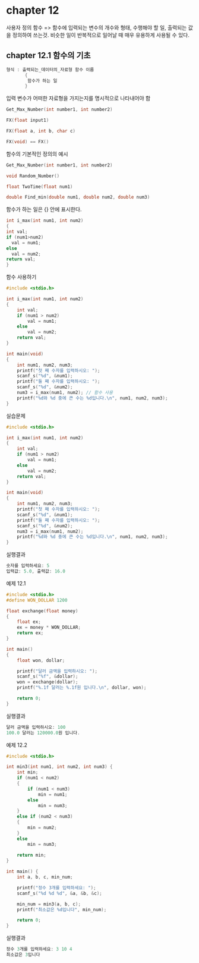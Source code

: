 # chapter 12

사용자 정의 함수 => 함수에 입력되는 변수의 개수와 형태, 수행해야 할 일, 출력되는 값을 정의하여 쓰는것.
                    비슷한 일이 반복적으로 일어날 때 매우 유용하게 사용될 수 있다.

## chapter 12.1 함수의 기초
```c
형식 : 출력되는_데이터의_자료형 함수 이름
       {
        함수가 하는 일
       }
```
입력 변수가 어떠한 자료형을 가지는지를 명시적으로 나타내어야 함
```c
Get_Max_Number(int number1, int number2)

FX(float input1)

FX(float a, int b, char c)

FX(void) == FX()
```
함수의 기본적인 정의의 예시
```c
Get_Max_Number(int number1, int number2)

void Random_Number()

float TwoTime(float num1)

double Find_min(double num1, double num2, double num3)
```
함수가 하는 일은 {} 안에 표시한다.
```c
int i_max(int num1, int num2)
{
int val;
if (num1>num2)
  val = num1;
else
  val = num2;
return val;
}
```

함수 사용하기

```c
#include <stdio.h>

int i_max(int num1, int num2)
{
	int val;
	if (num1 > num2)
		val = num1;
	else
		val = num2;
	return val;
}

int main(void)
{
	int num1, num2, num3;
	printf("첫 째 수자를 입력하시오: ");
	scanf_s("%d", &num1);
	printf("둘 째 수자를 입력하시오: ");
	scanf_s("%d", &num2);
	num3 = i_max(num1, num2); // 함수 사용
	printf("%d와 %d 중에 큰 수는 %d입니다.\n", num1, num2, num3);
}
```

실습문제
```c
#include <stdio.h>

int i_max(int num1, int num2)
{
	int val;
	if (num1 > num2)
		val = num1;
	else
		val = num2;
	return val;
}

int main(void)
{
	int num1, num2, num3;
	printf("첫 째 수자를 입력하시오: ");
	scanf_s("%d", &num1);
	printf("둘 째 수자를 입력하시오: ");
	scanf_s("%d", &num2);
	num3 = i_max(num1, num2);
	printf("%d와 %d 중에 큰 수는 %d입니다.\n", num1, num2, num3);
}
```
실행결과
```c
숫자를 입력하세요: 5
입력값: 5.0, 출력값: 16.0
```

예제 12.1
```c
#include <stdio.h>
#define WON_DOLLAR 1200

float exchange(float money)
{
	float ex;
	ex = money * WON_DOLLAR;
	return ex;
}

int main()
{
	float won, dollar;

	printf("달러 금액을 입력하시오: ");
	scanf_s("%f", &dollar);
	won = exchange(dollar);
	printf("%.1f 달러는 %.1f원 입니다.\n", dollar, won);

	return 0;
}
```
실행결과
```c
달러 금액을 입력하시오: 100
100.0 달러는 120000.0원 입니다.
```

예제 12.2
```c
#include <stdio.h>

int min3(int num1, int num2, int num3) {
	int min;
	if (num1 < num2)
	{
		if (num1 < num3)
			min = num1;
		else
			min = num3;
	}
	else if (num2 < num3)
	{
		min = num2;
	}
	else
		min = num3;
	
	return min;
}

int main() {
	int a, b, c, min_num;

	printf("정수 3개를 입력하세요: ");
	scanf_s("%d %d %d", &a, &b, &c);

	min_num = min3(a, b, c);
	printf("최소값은 %d입니다", min_num);

	return 0;
}
```
실행결과
```c
정수 3개를 입력하세요: 3 10 4
최소값은 3입니다
```


